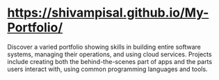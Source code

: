 # https://shivampisal.github.io/My-Portfolio/
Discover a varied portfolio showing skills in building entire software systems, managing their operations, and using cloud services. Projects include creating both the behind-the-scenes part of apps and the parts users interact with, using common programming languages and tools.
